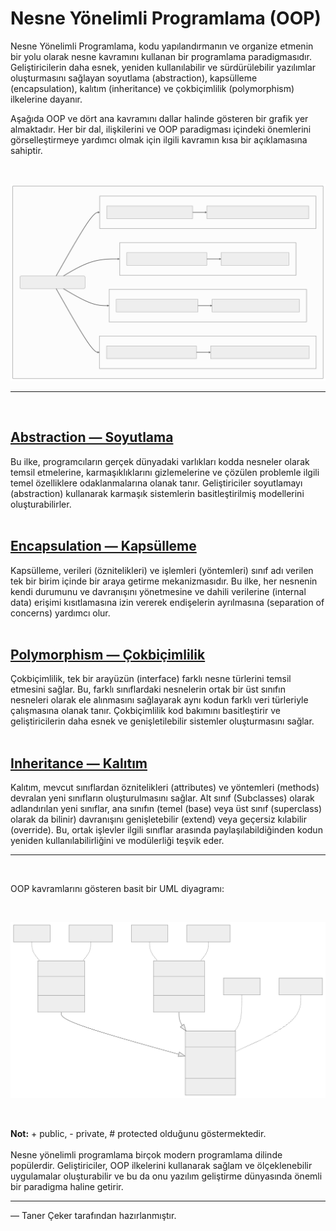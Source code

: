 # Nesne Yönelimli Programlama (OOP)

Nesne Yönelimli Programlama, kodu yapılandırmanın ve organize etmenin bir yolu olarak nesne kavramını kullanan bir programlama paradigmasıdır. Geliştiricilerin daha esnek, yeniden kullanılabilir ve sürdürülebilir yazılımlar oluşturmasını sağlayan soyutlama (abstraction), kapsülleme (encapsulation), kalıtım (inheritance) ve çokbiçimlilik (polymorphism) ilkelerine dayanır.

Aşağıda OOP ve dört ana kavramını dallar halinde gösteren bir grafik yer almaktadır. Her bir dal, ilişkilerini ve OOP paradigması içindeki önemlerini görselleştirmeye yardımcı olmak için ilgili kavramın kısa bir açıklamasına sahiptir.

<br/>

![oop-concepts.svg](images/oop-concepts.svg)

---

<br/>

## [Abstraction — Soyutlama](https://github.com/tanerceker/oop-ts/tree/main/oop-concepts/abstraction)

Bu ilke, programcıların gerçek dünyadaki varlıkları kodda nesneler olarak temsil etmelerine, karmaşıklıklarını gizlemelerine ve çözülen problemle ilgili temel özelliklere odaklanmalarına olanak tanır. Geliştiriciler soyutlamayı (abstraction) kullanarak karmaşık sistemlerin basitleştirilmiş modellerini oluşturabilirler.
<br/>
<br/>

## [Encapsulation — Kapsülleme](https://github.com/tanerceker/oop-ts/tree/main/oop-concepts/encapsulation)

Kapsülleme, verileri (öznitelikleri) ve işlemleri (yöntemleri) sınıf adı verilen tek bir birim içinde bir araya getirme mekanizmasıdır. Bu ilke, her nesnenin kendi durumunu ve davranışını yönetmesine ve dahili verilerine (internal data) erişimi kısıtlamasına izin vererek endişelerin ayrılmasına (separation of concerns) yardımcı olur.
<br/>
<br/>

## [Polymorphism — Çokbiçimlilik](https://github.com/tanerceker/oop-ts/tree/main/oop-concepts/polymorphism)

Çokbiçimlilik, tek bir arayüzün (interface) farklı nesne türlerini temsil etmesini sağlar. Bu, farklı sınıflardaki nesnelerin ortak bir üst sınıfın nesneleri olarak ele alınmasını sağlayarak aynı kodun farklı veri türleriyle çalışmasına olanak tanır. Çokbiçimlilik kod bakımını basitleştirir ve geliştiricilerin daha esnek ve genişletilebilir sistemler oluşturmasını sağlar.
<br/>
<br/>

## [Inheritance — Kalıtım](https://github.com/tanerceker/oop-ts/tree/main/oop-concepts/inheritance)

Kalıtım, mevcut sınıflardan öznitelikleri (attributes) ve yöntemleri (methods) devralan yeni sınıfların oluşturulmasını sağlar. Alt sınıf (Subclasses) olarak adlandırılan yeni sınıflar, ana sınıfın (temel (base) veya üst sınıf (superclass) olarak da bilinir) davranışını genişletebilir (extend) veya geçersiz kılabilir (override). Bu, ortak işlevler ilgili sınıflar arasında paylaşılabildiğinden kodun yeniden kullanılabilirliğini ve modülerliği teşvik eder.

---

<br/>

OOP kavramlarını gösteren basit bir UML diyagramı:

<br/>

![oop-uml-diagram.svg](images/oop-uml-diagram.svg)

<br/>

**Not:** + public, - private, # protected olduğunu göstermektedir.
<br/>
<br/>
Nesne yönelimli programlama birçok modern programlama dilinde popülerdir. Geliştiriciler, OOP ilkelerini kullanarak sağlam ve ölçeklenebilir uygulamalar oluşturabilir ve bu da onu yazılım geliştirme dünyasında önemli bir paradigma haline getirir.

---

— Taner Çeker tarafından hazırlanmıştır.
